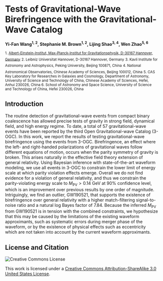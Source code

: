 # Tests of Gravitational-Wave Birefringence with the Gravitational-Wave Catalog 
**Yi-Fan Wang<sup>1, 2</sup>, Stephanie M. Brown<sup>1, 2</sup>, Lijing Shao<sup>3, 4</sup>, Wen Zhao<sup>5, 6</sup>**

 <sub>1. [Albert-Einstein-Institut, Max-Planck-Institut for Gravitationsphysik, D-30167 Hannover, Germany](http://www.aei.mpg.de/obs-rel-cos)</sub>
 <sub>2. Leibniz Universitat Hannover, D-30167 Hannover, Germany</sub>
 <sub>3. Kavli Institute for Astronomy and Astrophysics, Peking University, Beijing 100871, China</sub>
 <sub>4. National Astronomical Observatories, Chinese Academy of Sciences, Beijing 100012, China</sub>
 <sub>5. CAS Key Laboratory for Researches in Galaxies and Cosmology, Department of Astronomy, University of Science and Technology of China, Chinese Academy of Sciences, Hefei, Anhui 230026, China </sub>
 <sub>6. School of Astronomy and Space Science, University of Science and Technology of China, Hefei 230026, China </sub>
## Introduction ##

The routine detection of gravitational-wave events from compact binary coalescence has allowed precise tests of gravity in strong field, dynamical field, and high energy regime. To date, a total of 57 gravitational-wave events have been reported by the third Open Gravitational-wave Catalog (3-OGC). In this work, we report the results of testing gravitational-wave birefringence using the events from 3-OGC. Birefringence, an effect where the left- and right-handed polarizations of gravitational waves follow different equations of motion, occurs when the parity symmetry of gravity is broken.  This arises naturally in the effective field theory extension of general relativity. Using Bayesian inference with state-of-the-art waveform modeling, we use all events in 3-OGC to constrain the lower limit of energy scale at which parity violation effects emerge. Overall we do not find evidence for a violation of general relativity, and thus we constrain the parity-violating energy scale to $M_\mathrm{PV} > 0.14$ GeV at $90\%$ confidence level, which is an improvement over previous results by one order of magnitude. Intriguingly, we find an outlier, GW190521, that supports the existence of birefringence over general relativity with a higher match-filtering signal-to-noise ratio and a natural log Bayes factor of $7.84$. Because the inferred $M_\mathrm{PV}$ from GW190521 is in tension with the combined constraints, we hypothesize that this may be caused by the limitations of the existing waveform approximants, such as systematic errors during merger phase of the waveform, or by the existence of physical effects such as eccentricity which are not taken into account by the current waveform approximants.

## License and Citation

![Creative Commons License](https://i.creativecommons.org/l/by-sa/3.0/us/88x31.png "Creative Commons License")

This work is licensed under a [Creative Commons Attribution-ShareAlike 3.0 United States License](http://creativecommons.org/licenses/by-sa/3.0/us/).
